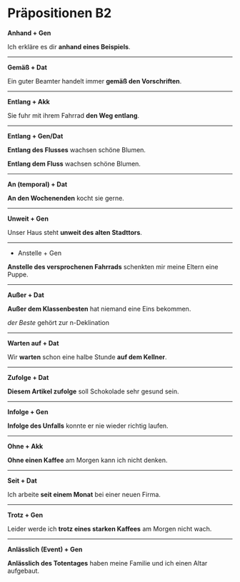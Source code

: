 # Präpositionen B2

**Anhand + Gen**

Ich erkläre es dir **anhand eines Beispiels**.

---

**Gemäß + Dat**

Ein guter Beamter handelt immer **gemäß den Vorschriften**.

---

**Entlang + Akk**

Sie fuhr mit ihrem Fahrrad **den Weg entlang**.

---

**Entlang + Gen/Dat**

**Entlang des Flusses** wachsen schöne Blumen.

**Entlang dem Fluss** wachsen schöne Blumen.

---

**An (temporal) + Dat**

**An den Wochenenden** kocht sie gerne.

---

**Unweit + Gen**

Unser Haus steht **unweit des alten Stadttors**.

---

* Anstelle + Gen

**Anstelle des versprochenen Fahrrads** schenkten mir meine Eltern eine Puppe.

---

**Außer + Dat**

**Außer dem Klassenbesten** hat niemand eine Eins bekommen.

_der Beste_ gehört zur n-Deklination

---

**Warten auf + Dat**

Wir **warten** schon eine halbe Stunde **auf dem Kellner**.

---

**Zufolge + Dat**

**Diesem Artikel zufolge** soll Schokolade sehr gesund sein.

---

**Infolge + Gen**

**Infolge des Unfalls** konnte er nie wieder richtig laufen.

---

**Ohne + Akk**

**Ohne einen Kaffee** am Morgen kann ich nicht denken.

---

**Seit + Dat**

Ich arbeite **seit einem Monat** bei einer neuen Firma.

---

**Trotz + Gen**

Leider werde ich **trotz eines starken Kaffees** am Morgen nicht wach.

---

**Anlässlich (Event) + Gen**

**Anlässlich des Totentages** haben meine Familie und ich einen Altar aufgebaut.
